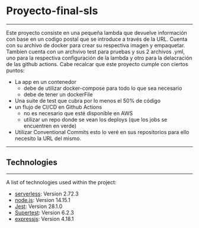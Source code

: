 # Proyecto-final-sls
***
Este proyecto consiste en una pequeña lambda que devuelve información con base en un codigo postal que se introduce a través de la URL. Cuenta con su archivo de docker para crear
su respectiva imagen y empaquetar. Tambien cuenta con un archvivo test para pruebas y sus 2 archivos .yml, uno para la respectiva configuración de la lambda y otro para 
la delacración de las github actions.
Cabe recalcar que este proyecto cumple con ciertos puntos:
- La app en un contenedor
  * debe de utilizar docker-compose para todo lo que sea necesario
  * debe de tener un dockerFile
- Una suite de test que cubra por lo menos el 50% de código
- un flujo de CI/CD en Github Actions
  * no es necesario que esté disponible en AWS
  * utilizar un repo donde se vean los deploys (que los jobs se encuentren en verde)
- Utilizar Conventional Commits esto lo veré en sus repositorios para ello necesito la URL del mismo.
***
## Technologies
***
A list of technologies used within the project:
* [serverless](https://www.serverless.com): Version 2.72.3 
* [node.js](https://nodejs.org/en/): Version 14.15.1
* [Jest](https://jestjs.io): Version 28.1.0
* [Supertest](https://jestjs.io): Version 6.2.3
* [expressjs](https://expressjs.com): Version 4.18.1
